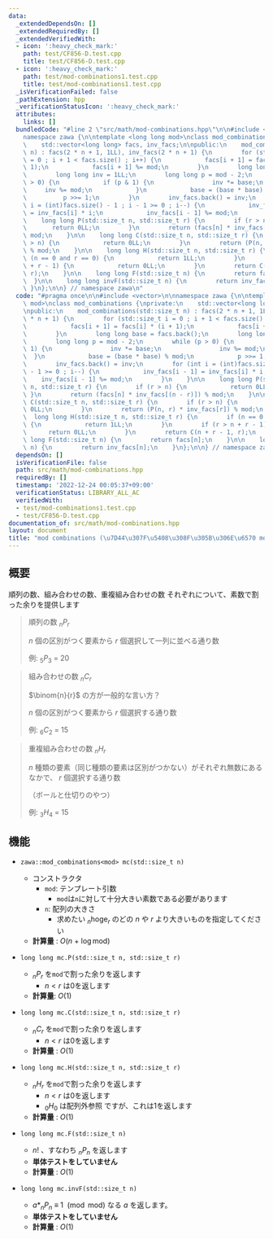 ```yaml
---
data:
  _extendedDependsOn: []
  _extendedRequiredBy: []
  _extendedVerifiedWith:
  - icon: ':heavy_check_mark:'
    path: test/CF856-D.test.cpp
    title: test/CF856-D.test.cpp
  - icon: ':heavy_check_mark:'
    path: test/mod-combinations1.test.cpp
    title: test/mod-combinations1.test.cpp
  _isVerificationFailed: false
  _pathExtension: hpp
  _verificationStatusIcon: ':heavy_check_mark:'
  attributes:
    links: []
  bundledCode: "#line 2 \"src/math/mod-combinations.hpp\"\n\n#include <vector>\n\n\
    namespace zawa {\n\ntemplate <long long mod>\nclass mod_combinations {\nprivate:\n\
    \    std::vector<long long> facs, inv_facs;\n\npublic:\n    mod_combinations(std::size_t\
    \ n) : facs(2 * n + 1, 1LL), inv_facs(2 * n + 1) {\n        for (std::size_t i\
    \ = 0 ; i + 1 < facs.size() ; i++) {\n            facs[i + 1] = facs[i] * (i +\
    \ 1);\n            facs[i + 1] %= mod;\n        }\n        long long base = facs.back();\n\
    \        long long inv = 1LL;\n        long long p = mod - 2;\n        while (p\
    \ > 0) {\n            if (p & 1) {\n                inv *= base;\n           \
    \     inv %= mod;\n            }\n            base = (base * base) % mod;\n  \
    \          p >>= 1;\n        }\n        inv_facs.back() = inv;\n        for (int\
    \ i = (int)facs.size() - 1 ; i - 1 >= 0 ; i--) {\n            inv_facs[i - 1]\
    \ = inv_facs[i] * i;\n            inv_facs[i - 1] %= mod;\n        }\n    }\n\n\
    \    long long P(std::size_t n, std::size_t r) {\n        if (r > n) {\n     \
    \       return 0LL;\n        }\n        return (facs[n] * inv_facs[(n - r)]) %\
    \ mod;\n    }\n\n    long long C(std::size_t n, std::size_t r) {\n        if (r\
    \ > n) {\n            return 0LL;\n        }\n        return (P(n, r) * inv_facs[r])\
    \ % mod;\n    }\n\n    long long H(std::size_t n, std::size_t r) {\n        if\
    \ (n == 0 and r == 0) {\n            return 1LL;\n        }\n        if (r > n\
    \ + r - 1) {\n            return 0LL;\n        }\n        return C(n + r - 1,\
    \ r);\n    }\n\n    long long F(std::size_t n) {\n        return facs[n];\n  \
    \  }\n\n    long long invF(std::size_t n) {\n        return inv_facs[n];\n   \
    \ }\n};\n\n} // namespace zawa\n"
  code: "#pragma once\n\n#include <vector>\n\nnamespace zawa {\n\ntemplate <long long\
    \ mod>\nclass mod_combinations {\nprivate:\n    std::vector<long long> facs, inv_facs;\n\
    \npublic:\n    mod_combinations(std::size_t n) : facs(2 * n + 1, 1LL), inv_facs(2\
    \ * n + 1) {\n        for (std::size_t i = 0 ; i + 1 < facs.size() ; i++) {\n\
    \            facs[i + 1] = facs[i] * (i + 1);\n            facs[i + 1] %= mod;\n\
    \        }\n        long long base = facs.back();\n        long long inv = 1LL;\n\
    \        long long p = mod - 2;\n        while (p > 0) {\n            if (p &\
    \ 1) {\n                inv *= base;\n                inv %= mod;\n          \
    \  }\n            base = (base * base) % mod;\n            p >>= 1;\n        }\n\
    \        inv_facs.back() = inv;\n        for (int i = (int)facs.size() - 1 ; i\
    \ - 1 >= 0 ; i--) {\n            inv_facs[i - 1] = inv_facs[i] * i;\n        \
    \    inv_facs[i - 1] %= mod;\n        }\n    }\n\n    long long P(std::size_t\
    \ n, std::size_t r) {\n        if (r > n) {\n            return 0LL;\n       \
    \ }\n        return (facs[n] * inv_facs[(n - r)]) % mod;\n    }\n\n    long long\
    \ C(std::size_t n, std::size_t r) {\n        if (r > n) {\n            return\
    \ 0LL;\n        }\n        return (P(n, r) * inv_facs[r]) % mod;\n    }\n\n  \
    \  long long H(std::size_t n, std::size_t r) {\n        if (n == 0 and r == 0)\
    \ {\n            return 1LL;\n        }\n        if (r > n + r - 1) {\n      \
    \      return 0LL;\n        }\n        return C(n + r - 1, r);\n    }\n\n    long\
    \ long F(std::size_t n) {\n        return facs[n];\n    }\n\n    long long invF(std::size_t\
    \ n) {\n        return inv_facs[n];\n    }\n};\n\n} // namespace zawa\n"
  dependsOn: []
  isVerificationFile: false
  path: src/math/mod-combinations.hpp
  requiredBy: []
  timestamp: '2022-12-24 00:05:37+09:00'
  verificationStatus: LIBRARY_ALL_AC
  verifiedWith:
  - test/mod-combinations1.test.cpp
  - test/CF856-D.test.cpp
documentation_of: src/math/mod-combinations.hpp
layout: document
title: "mod combinations (\u7D44\u307F\u5408\u308F\u305B\u306E\u6570 mod)"
---
```


## 概要

順列の数、組み合わせの数、重複組み合わせの数 それぞれについて、素数で割った余りを提供します


> 順列の数 $_nP_r$
>
> $n$ 個の区別がつく要素から $r$ 個選択して一列に並べる通り数
>
> 例: $_5P_3\ =\ 20$

> 組み合わせの数 $_nC_r$
>
> $\binom{n}{r}$ の方が一般的な言い方？
>
> $n$ 個の区別がつく要素から $r$ 個選択する通り数
>
> 例: $_6C_2\ =\ 15$

> 重複組み合わせの数 $_nH_r$
>
> $n$ 種類の要素（同じ種類の要素は区別がつかない）がそれぞれ無数にあるなかで、 $r$ 個選択する通り数
>
> （ボールと仕切りのやつ）
>
> 例: $_3H_4\ =\ 15$

## 機能

- `zawa::mod_combinations<mod> mc(std::size_t n)`
	- コンストラクタ
		- `mod`: テンプレート引数
			- `mod`は`n`に対して十分大きい素数である必要があります
		- `n`: 配列の大きさ			
			- 求めたい $_n\text{hoge}_r$ のどの $n$ や $r$ より大きいものを指定してください
	- **計算量** : $O(n\ +\ \log \text{mod})$

- `long long mc.P(std::size_t n, std::size_t r)`
	- $_nP_r$ を`mod`で割った余りを返します 
		- $n < r$ は0を返します
	- **計算量**: $O(1)$

- `long long mc.C(std::size_t n, std::size_t r)`
	- $_nC_r$ を`mod`で割った余りを返します
		- $n < r$ は0を返します
	- **計算量** : $O(1)$

- `long long mc.H(std::size_t n, std::size_t r)`
	- $_nH_r$ を`mod`で割った余りを返します
		- $n < r$ は0を返します
		- $_0H_0$ は配列外参照 ですが、これは1を返します
	- **計算量** : $O(1)$

- `long long mc.F(std::size_t n)`
    - $n!$ 、すなわち $_nP_n$ を返します
    - **単体テストをしていません**
    - **計算量** : $O(1)$

- `long long mc.invF(std::size_t n)`
    - $a*_nP_n\ \equiv\ 1\ \pmod{\text{mod}}$ なる $a$ を返します。
    - **単体テストをしていません**
    - **計算量** : $O(1)$
